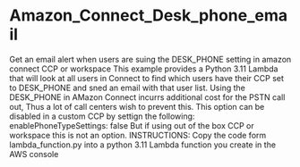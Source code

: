 # Amazon_Connect_Desk_phone_email
Get an email alert when users are suing the DESK_PHONE setting in amazon connect CCP or workspace
This example provides a Python 3.11 Lambda that will look at all users in Connect to find which users have their CCP set to DESK_PHONE and sned an email with that user list.
Using the DESK_PHONE in AMazon Connect incurrs additional cost for the PSTN call out, Thus a lot of call centers wish to prevent this. This option can be disabled in a custom CCP by settign the following:
enablePhoneTypeSettings: false
But if using out of the box CCP or workspace this is not an option.
INSTRUCTIONS:
Copy the code form lambda_function.py into a python 3.11 Lambda function you create in the AWS console

